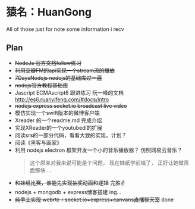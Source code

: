 # 猿名：HuanGong

All of those just for note some information i recv

## Plan

* ~~NodeJs 官方文档follow练习~~
* ~~利用豆瓣FM的api实现一个stream流的播放~~
* ~~7DaysNodejs nodejs的基础库过一遍~~
* ~~nodejs官方教程基础库~~
* Jascript ECMAscript6 跟进练习 阮一峰的文档 [http:\/\/es6.ruanyifeng.com\/\#docs\/intro](http://es6.ruanyifeng.com/#docs/intro)
* ~~nodejs express socket.io broadcast live video~~
* 模仿实现一个swift版本的微博客户端
* Xreader 的一个readme.md 完成介绍
* 实现XReader的一个youtubedl的扩展
* 阅读srs的一部分代码，看看大致的实现，计划？
* 阅读《黑客与画家》
* 利用 nodejs electron 框架开发一个小的音乐播放器？ 仿照网易云音乐？
  > 这个原来对我来说可能是个问题， 现在妹纸学前端了， 正好让她做页面那块....
* ~~和妹纸比赛，谁能先实现抽奖动画和逻辑~~ 完胜✌️
* nodejs + mongodb + express博客搭建 ing...
* ~~纯手工实现 webrtc＋socket.io+express+canvans直播聊天室~~ done